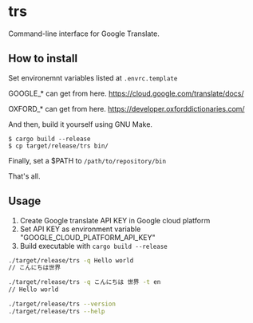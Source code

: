 # trs

Command-line interface for Google Translate.

## How to install

Set environemnt variables listed at `.envrc.template`

GOOGLE_* can get from here.
https://cloud.google.com/translate/docs/

OXFORD_* can get from here.
https://developer.oxforddictionaries.com/

And then, build it yourself using GNU Make.

```
$ cargo build --release
$ cp target/release/trs bin/
```

Finally, set a $PATH to `/path/to/repository/bin`

That's all.

## Usage

1. Create Google translate API KEY in Google cloud platform
1. Set API KEY as environment variable "GOOGLE_CLOUD_PLATFORM_API_KEY"
1. Build executable with `cargo build --release`

```bash
./target/release/trs -q Hello world
// こんにちは世界

./target/release/trs -q こんにちは 世界 -t en
// Hello world

./target/release/trs --version 
./target/release/trs --help 
``` 
